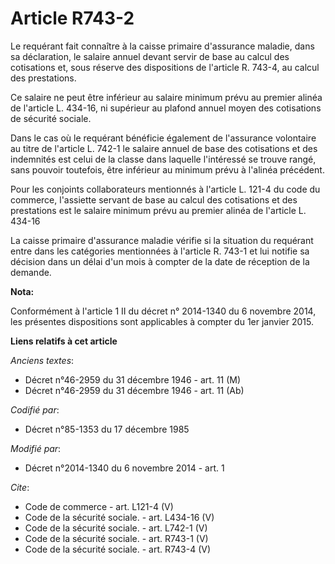 # Article R743-2

Le requérant fait connaître à la caisse primaire d'assurance maladie, dans sa déclaration, le salaire annuel devant servir de
base au calcul des cotisations et, sous réserve des dispositions de l'article R. 743-4, au calcul des prestations. 

Ce salaire ne peut être inférieur au salaire minimum prévu au premier alinéa de l'article L. 434-16, ni supérieur au plafond
annuel moyen des cotisations de sécurité sociale. 

Dans le cas où le requérant bénéficie également de l'assurance volontaire au titre de l'article L. 742-1 le salaire annuel de
base des cotisations et des indemnités est celui de la classe dans laquelle l'intéressé se trouve rangé, sans pouvoir
toutefois, être inférieur au minimum prévu à l'alinéa précédent. 

Pour les conjoints collaborateurs mentionnés à l'article L. 121-4 du code du commerce, l'assiette servant de base au calcul
des cotisations et des prestations est le salaire minimum prévu au premier alinéa de l'article L. 434-16 

La caisse primaire d'assurance maladie vérifie si la situation du requérant entre dans les catégories mentionnées à l'article
R. 743-1 et lui notifie sa décision dans un délai d'un mois à compter de la date de réception de la demande.

**Nota:**

Conformément à l'article 1 II du décret n° 2014-1340 du 6 novembre 2014, les présentes  dispositions sont applicables à
compter du 1er janvier 2015.

**Liens relatifs à cet article**

_Anciens textes_:

  - Décret n°46-2959 du 31 décembre 1946 - art. 11 (M)
  - Décret n°46-2959 du 31 décembre 1946 - art. 11 (Ab)

_Codifié par_:

  - Décret n°85-1353 du 17 décembre 1985

_Modifié par_:

  - Décret n°2014-1340 du 6 novembre 2014 - art. 1

_Cite_:

  - Code de commerce - art. L121-4 (V)
  - Code de la sécurité sociale. - art. L434-16 (V)
  - Code de la sécurité sociale. - art. L742-1 (V)
  - Code de la sécurité sociale. - art. R743-1 (V)
  - Code de la sécurité sociale. - art. R743-4 (V)
